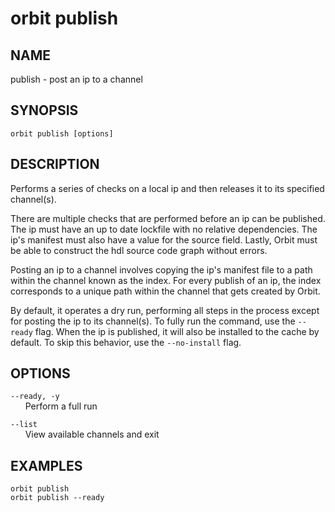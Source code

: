 # __orbit publish__

## __NAME__

publish - post an ip to a channel

## __SYNOPSIS__

```
orbit publish [options]
```

## __DESCRIPTION__

Performs a series of checks on a local ip and then releases it to its specified
channel(s).

There are multiple checks that are performed before an ip can be published. The
ip must have an up to date lockfile with no relative dependencies. The ip's
manifest must also have a value for the source field. Lastly, Orbit must be
able to construct the hdl source code graph without errors.

Posting an ip to a channel involves copying the ip's manifest file to a path 
within the channel known as the index. For every publish of an ip, the index 
corresponds to a unique path within the channel that gets created by Orbit.

By default, it operates a dry run, performing all steps in the process except
for posting the ip to its channel(s). To fully run the command, use the
`--ready` flag. When the ip is published, it will also be installed to the cache
by default. To skip this behavior, use the `--no-install` flag.

## __OPTIONS__

`--ready, -y`  
      Perform a full run

`--list`  
      View available channels and exit

## __EXAMPLES__

```
orbit publish
orbit publish --ready
```

